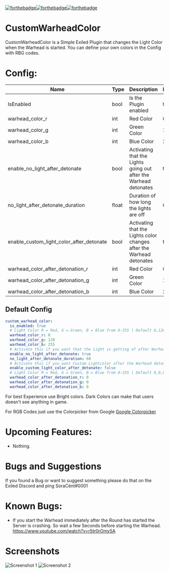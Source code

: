 [![forthebadge](https://forthebadge.com/images/badges/built-with-love.svg)](https://forthebadge.com)[![forthebadge](https://forthebadge.com/images/badges/check-it-out.svg)](https://forthebadge.com)[![forthebadge](https://forthebadge.com/images/badges/made-with-c-sharp.svg)](https://forthebadge.com)

# CustomWarheadColor
CustomWarheadColor is a Simple Exiled Plugin that changes the Light Color when the Warhead is started.
You can define your own colors in the Config with RBG codes.

# Config:
| Name | Type | Description | Default |
| ---- | ---- | ---- | ---- |
| IsEnabled | bool | Is the Plugin enabled | true |
| warhead_color_r | int | Red Color | 0 |
| warhead_color_g | int | Green Color | 128 |
| warhead_color_b | int | Blue Color | 255 |
| enable_no_light_after_detonate | bool | Activating that the Lights going out after the Warhead detonates | true |
| no_light_after_detonate_duration | float | Duration of how long the lights are off | 60 |
| enable_custom_light_color_after_detonate | bool | Activating that the Lights color changes after the Warhead detonates | false |
| warhead_color_after_detonation_r | int | Red Color | 0 |
| warhead_color_after_detonation_g | int | Green Color | 128 |
| warhead_color_after_detonation_b | int | Blue Color | 255 |

## Default Config
```yml
custom_warhead_color:
  is_enabled: true
  # Light Color R = Red, G = Green, B = Blue from 0-255 | Default 0,128,255 = Dodger Blue
  warhead_color_r: 0
  warhead_color_g: 128
  warhead_color_b: 255
  # Activate this if you want that the Light is getting of after Warhead detonation | Default = true
  enable_no_light_after_detonate: true
  no_light_after_detonate_duration: 60
  # Activate this if you want Custom Lightcolor after the Warhead detonated | Default = false
  enable_custom_light_color_after_detonate: false
  # Light Color R = Red, G = Green, B = Blue from 0-255 | Default 0,0,0 = Black
  warhead_color_after_detonation_r: 0
  warhead_color_after_detonation_g: 0
  warhead_color_after_detonation_b: 0
```

For best Experience use Bright colors. Dark Colors can make that users doesn't see anything in game.

For RGB Codes just use the Colorpicker from Google [Google Colorpicker](https://www.google.com/search?q=colorpicker)

# Upcoming Features:
- Nothing.

# Bugs and Suggestions
If you found a Bug or want to suggest something please do that on the Exiled Discord and ping SoraCént#0001

# Known Bugs:
- If you start the Warhead immediately after the Round has started the Server is crashing. So wait a few Seconds before starting the Warhead.
https://www.youtube.com/watch?v=r5tr0rOmy5A

# Screenshots
![Screenshot 1](https://soracent.de/resourcen/pics/github/customwarheadcolor/screen1.jpg)
![Screenshot 2](https://soracent.de/resourcen/pics/github/customwarheadcolor/screen2.jpg)
